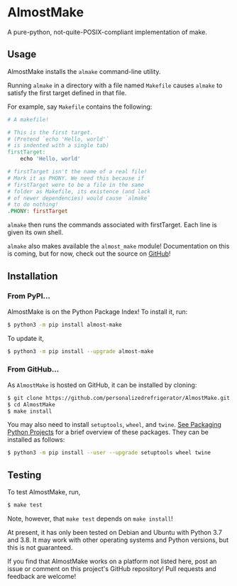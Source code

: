 # AlmostMake

A pure-python, not-quite-POSIX-compliant implementation of make.

## Usage

AlmostMake installs the `almake` command-line utility. 

Running `almake` in a directory with a file named `Makefile` causes `almake` to satisfy the first target defined in that file.

For example, say `Makefile` contains the following:
```Makefile
# A makefile!

# This is the first target.
# (Pretend `echo 'Hello, world'`
# is indented with a single tab)
firstTarget:
    echo 'Hello, world'

# firstTarget isn't the name of a real file!
# Mark it as PHONY. We need this because if 
# firstTarget were to be a file in the same
# folder as Makefile, its existence (and lack
# of newer dependencies) would cause `almake`
# to do nothing!
.PHONY: firstTarget
```

`almake` then runs the commands associated with firstTarget. Each line is given its own shell.

`almake` also makes available the `almost_make` module! Documentation on this is coming, but for now, check out the source on [GitHub](https://github.com/personalizedrefrigerator/AlmostMake)! 

## Installation

### From PyPI...
AlmostMake is on the Python Package Index! To install it, run:
```sh
$ python3 -m pip install almost-make
```

To update it,
```sh
$ python3 -m pip install --upgrade almost-make
```

### From GitHub...

As `AlmostMake` is hosted on GitHub, it can be installed by cloning:
```sh
$ git clone https://github.com/personalizedrefrigerator/AlmostMake.git
$ cd AlmostMake
$ make install
```

You may also need to install `setuptools`, `wheel`, and `twine`. [See Packaging Python Projects](https://packaging.python.org/tutorials/packaging-projects/) for a brief overview of these packages. They can be installed as follows:
```sh
$ python3 -m pip install --user --upgrade setuptools wheel twine
```

## Testing

To test AlmostMake, run,
```sh
$ make test
```

Note, however, that `make test` depends on `make install`!

At present, it has only been tested on Debian and Ubuntu with Python 3.7 and 3.8. It may work with other operating systems and Python versions, but this is not guaranteed.

If you find that AlmostMake works on a platform not listed here, post an issue or comment on this project's GitHub repository! Pull requests and feedback are welcome!

